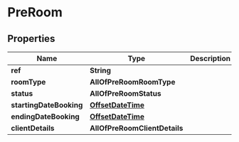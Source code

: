 # PreRoom

## Properties
Name | Type | Description | Notes
------------ | ------------- | ------------- | -------------
**ref** | **String** |  |  [optional]
**roomType** | **AllOfPreRoomRoomType** |  |  [optional]
**status** | **AllOfPreRoomStatus** |  |  [optional]
**startingDateBooking** | [**OffsetDateTime**](OffsetDateTime.md) |  |  [optional]
**endingDateBooking** | [**OffsetDateTime**](OffsetDateTime.md) |  |  [optional]
**clientDetails** | **AllOfPreRoomClientDetails** |  |  [optional]
